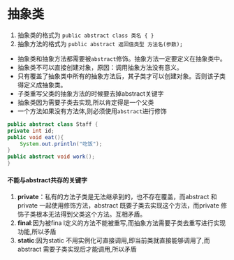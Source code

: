# 抽象类

1. 抽象类的格式为 `public abstract class 类名 { }`
2. 抽象方法的格式为 `public abstract 返回值类型 方法名(参数);`


- 抽象类和抽象方法都需要被`abstract`修饰。抽象方法一定要定义在抽象类中。
- 抽象类不可以直接创建对象，原因：调用抽象方法没有意义。
- 只有覆盖了抽象类中所有的抽象方法后，其子类才可以创建对象。否则该子类得定义成抽象类。
- 子类重写父类的抽象方法的时候要去掉abstract关键字
- 抽象类因为需要子类去实现,所以肯定得是一个父类
- 一个方法如果没有方法体,则必须使用`abstract`进行修饰

```java
public abstract class Staff {
private int id;
public void eat(){
	System.out.println("吃饭");
}
public abstract void work();
}
```
#### 不能与abstract共存的关键字
1. **private**：私有的方法子类是无法继承到的，也不存在覆盖，而abstract 和private 一起使用修饰方法，abstract 既要子类去实现这个方法，而private 修饰子类根本无法得到父类这个方法。互相矛盾。
2. **final**:因为被fina l定义的方法不能被重写,而抽象方法需要子类去重写进行实现功能,所以矛盾
3. **static**:因为static 不用实例化可直接调用,即当前类就直接能够调用了,而abstract 需要子类实现后才能调用,所以矛盾